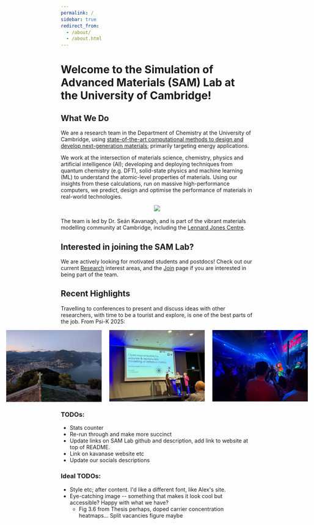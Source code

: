 ```yaml
---
permalink: /
sidebar: true
redirect_from: 
  - /about/
  - /about.html
---
```


<style>
html:not([data-theme="dark"]) body {
    background-image: url('/images/Faded_AgBiS2_15pct_NC_Cover_Image.jpg');
    background-size: cover;
    background-position: center;
    background-repeat: no-repeat;
    background-attachment: fixed;
    position: relative;
}
</style>

# Welcome to the **Simulation of Advanced Materials** (SAM) Lab at the University of Cambridge!

## What We Do
We are a research team in the Department of Chemistry at the University of Cambridge, using <u>state-of-the-art computational methods to design and develop next-generation materials</u>; primarily targeting energy applications. 

We work at the intersection of materials science, chemistry, physics and artificial intelligence (AI); developing and deploying techniques from quantum chemistry (e.g. DFT), solid-state physics and machine learning (ML) to understand the atomic-level properties of materials.
Using our insights from these calculations, run on massive high-performance computers, we predict, design and optimise the performance of materials in real-world technologies. 

<div style="text-align: center; margin-bottom: 10px;">
  <img width="700" src="/images/SAM_Lab_Summary.png">
</div>

The team is led by Dr. Seán Kavanagh, and is part of the vibrant materials modelling community at Cambridge, including the [Lennard Jones Centre](https://ljc.group.cam.ac.uk/).

## Interested in joining the SAM Lab?
We are actively looking for motivated students and postdocs! 
Check out our current [Research](Research) interest areas, and the [Join](Join) page if you are interested in being part of the team.

<!-- <br>
<a href="https://doi.org/10.1039/D1SC03775G">
  <img align="left" width="375" src="/images/Chem_Sci_Cover.png">
</a>
<a href="https://doi.org/10.1039/D1MH00764E">
  <img align="right" width="375" src="/images/MH_Cover.png">
</a> -->

## Recent Highlights
Travelling to conferences to present and discuss ideas with other researchers, with time to be a tourist and explore, is one of the best parts of the job. From Psi-K 2025:

<div style="display: flex; justify-content: center; align-items: flex-start; gap: 20px; margin-bottom: 20px;">
  <img style="display: block;" width="250" src="/images/PsiK_2025_Lugano.jpg" alt="PsiK 2025 Lugano">
  <img style="display: block;" width="250" src="/images/PsiK_2025_CECI.jpeg" alt="PsiK 2025 CECI">
  <img style="display: block;" width="250" src="/images/PsiK_2025_Party.jpeg" alt="PsiK 2025 Party">
</div>


### TODOs:
- Stats counter
- Re-run through and make more succinct
- Update links on SAM Lab github and description, add link to website at top of README.
- Link on kavanase website etc
- Update our socials descriptions

### Ideal TODOs:
- Style etc; after content. I'd like a different font, like Alex's site.
- Eye-catching image -- something that makes it look cool but accessible? Happy with what we have?
  - Fig 3.6 from Thesis perhaps, doped carrier concentration heatmaps... Split vacancies figure maybe